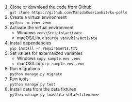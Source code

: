1. Clone or download the code from Github <br>
    `git clone https://github.com/PanidaRumriankit/ku-polls`
2. Create a virtual environment <br>
    `python -m venv venv`
3. Activate the virtual environment <br>
    - Windows
      `venv\Scripts\activate`
    - macOS/Linux
      `source venv/bin/activate`
4. Install dependencies <br>
    `pip install -r requirements.txt`
5. Set values for externalized variables
    - Windows
      `copy sample.env .env`
    - macOS/Linux
      `cp sample.env .env`
6. Run migrations <br>
    `python manage.py migrate`
7. Run tests <br>
    `python manage.py test`
8. Install data from the data fixtures <br>
    `python manage.py loaddata data/<filename>`
    
